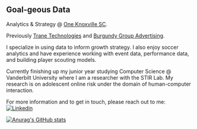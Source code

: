 ## Goal-geous Data

Analytics & Strategy @ [One Knoxville SC](https://github.com/OneKnoxvilleSC). 

Previously [Trane Technologies](https://tranetechnologies.com) and [Burgundy Group Advertising](https://burgundygroup.com).

I specialize in using data to inform growth strategy. I also enjoy soccer analytics and have experience working with event data, performance data, and building player scouting models. 

Currently finishing up my junior year studying Computer Science @ Vanderbilt University where I am a researcher with the STIR Lab. My research is on adolescent online risk under the domain of human-computer interaction.

For more information and to get in touch, please reach out to me: [![Linkedin](https://img.shields.io/badge/LinkedIn-0077B5?style=flat&logo=linkedin&logoColor=white)](https://www.vandy.link/andy)


[![Anurag's GitHub stats](https://github-readme-stats.vercel.app/api?username=andyniser)](https://github.com/andyniser/github-readme-stats)
